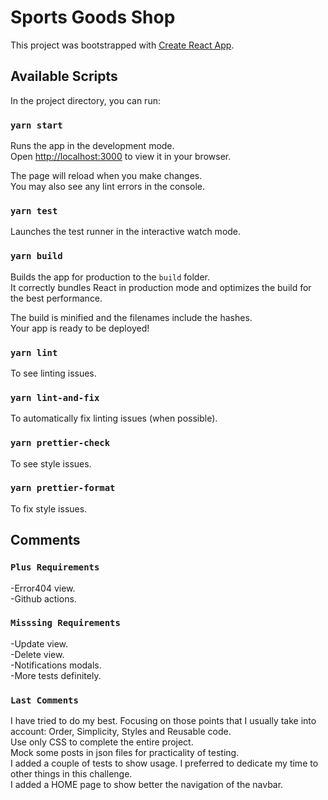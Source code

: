 # Sports Goods Shop

This project was bootstrapped with [Create React App](https://github.com/facebook/create-react-app).

## Available Scripts

In the project directory, you can run:

### `yarn start`

Runs the app in the development mode.\
Open [http://localhost:3000](http://localhost:3000) to view it in your browser.

The page will reload when you make changes.\
You may also see any lint errors in the console.

### `yarn test`

Launches the test runner in the interactive watch mode.

### `yarn build`

Builds the app for production to the `build` folder.\
It correctly bundles React in production mode and optimizes the build for the best performance.

The build is minified and the filenames include the hashes.\
Your app is ready to be deployed!

### `yarn lint`

To see linting issues.

### `yarn lint-and-fix`

To automatically fix linting issues (when possible).

### `yarn prettier-check`

To see style issues.

### `yarn prettier-format`

To fix style issues.

## Comments

### `Plus Requirements`

-Error404 view.\
-Github actions.

### `Misssing Requirements`

-Update view.\
-Delete view.\
-Notifications modals.\
-More tests definitely.

### `Last Comments`

I have tried to do my best. Focusing on those points that I usually take into account: Order, Simplicity, Styles and Reusable code.\
Use only CSS to complete the entire project.\
Mock some posts in json files for practicality of testing.\
I added a couple of tests to show usage. I preferred to dedicate my time to other things in this challenge.\
I added a HOME page to show better the navigation of the navbar.
